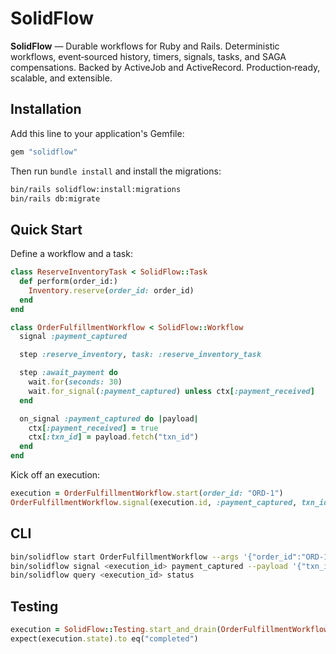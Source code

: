 # SolidFlow

**SolidFlow** — Durable workflows for Ruby and Rails. Deterministic workflows, event‑sourced history, timers, signals, tasks, and SAGA compensations. Backed by ActiveJob and ActiveRecord. Production‑ready, scalable, and extensible.

## Installation

Add this line to your application's Gemfile:

```ruby
gem "solidflow"
```

Then run `bundle install` and install the migrations:

```bash
bin/rails solidflow:install:migrations
bin/rails db:migrate
```

## Quick Start

Define a workflow and a task:

```ruby
class ReserveInventoryTask < SolidFlow::Task
  def perform(order_id:)
    Inventory.reserve(order_id: order_id)
  end
end

class OrderFulfillmentWorkflow < SolidFlow::Workflow
  signal :payment_captured

  step :reserve_inventory, task: :reserve_inventory_task

  step :await_payment do
    wait.for(seconds: 30)
    wait.for_signal(:payment_captured) unless ctx[:payment_received]
  end

  on_signal :payment_captured do |payload|
    ctx[:payment_received] = true
    ctx[:txn_id] = payload.fetch("txn_id")
  end
end
```

Kick off an execution:

```ruby
execution = OrderFulfillmentWorkflow.start(order_id: "ORD-1")
OrderFulfillmentWorkflow.signal(execution.id, :payment_captured, txn_id: "txn-123")
```

## CLI

```bash
bin/solidflow start OrderFulfillmentWorkflow --args '{"order_id":"ORD-1"}'
bin/solidflow signal <execution_id> payment_captured --payload '{"txn_id":"txn-123"}'
bin/solidflow query <execution_id> status
```

## Testing

```ruby
execution = SolidFlow::Testing.start_and_drain(OrderFulfillmentWorkflow, order_id: "ORD-1")
expect(execution.state).to eq("completed")
```
